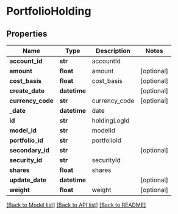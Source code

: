 # PortfolioHolding

## Properties
Name | Type | Description | Notes
------------ | ------------- | ------------- | -------------
**account_id** | **str** | accountId | 
**amount** | **float** | amount | [optional] 
**cost_basis** | **float** | cost_basis | [optional] 
**create_date** | **datetime** |  | [optional] 
**currency_code** | **str** | currency_code | [optional] 
**_date** | **datetime** | date | 
**id** | **str** | holdingLogId | 
**model_id** | **str** | modelId | 
**portfolio_id** | **str** | portfolioId | 
**secondary_id** | **str** |  | [optional] 
**security_id** | **str** | securityId | 
**shares** | **float** | shares | 
**update_date** | **datetime** |  | [optional] 
**weight** | **float** | weight | [optional] 

[[Back to Model list]](../README.md#documentation-for-models) [[Back to API list]](../README.md#documentation-for-api-endpoints) [[Back to README]](../README.md)


